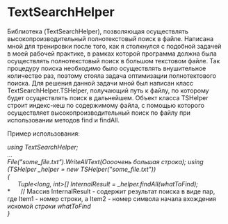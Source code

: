 # TextSearchHelper

Библиотека (TextSearchHelper), позволяющая осуществлять высокопроизводительный полнотекстовый поиск в файле. Написана мной для тренировки после того, как я столкнулся с подобной задачей в моей рабочей практике, в рамках которой программа должна была осуществлять полнотекстовый поиск в большом текстовом файле. Так процедуру поиска необходимо было осуществлять внушительное количество раз, поэтому стояла задача оптимизации полнотектового поиска.
Для решения данной задачи мной был написан класс TextSearchHelper.TSHelper, получающий путь к файлу, по которому будет осуществлять поиск в дальнейшем. Объект класса TSHelper строит индекс-кеш по содержимому файла, с помощью которого осуществляет высокопроизводительный поиск по файлу при использовании методов find и findAll.

Пример использования:

*using TextSearchHelper;*  
*...*  
*File("some_file.txt").WriteAllText(Оооочень большая строка);* 
*using (TSHelper _helper = new TSHelper("some_file.txt"))*  
*{*  
*&nbsp;&nbsp;&nbsp;&nbsp;&nbsp;&nbsp;Tuple<long, int>[] InternalResult = _helper.findAll(whatToFind);*  
*&nbsp;&nbsp;&nbsp;&nbsp;&nbsp;&nbsp;// Массив InternalResult - содержит результат поиска в виде пар, где Item1 - номер строки, а Item2 - номер символа начала вхождения искомой *строки whatToFind*  
*}*  

